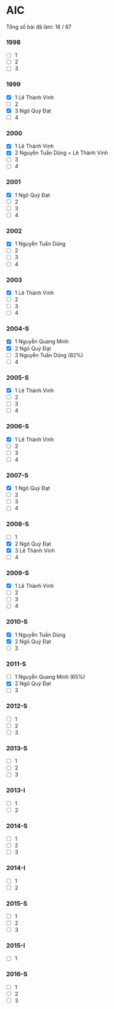 # AIC

Tổng số bài đã làm: 16 / 67
### 1998
- [ ] 1
- [ ] 2 
- [ ] 3
### 1999
- [x] 1 Lê Thành Vinh
- [ ] 2 
- [x] 3 Ngô Quý Đạt
- [ ] 4
### 2000
- [x] 1 Lê Thành Vinh
- [x] 2 Nguyễn Tuấn Dũng + Lê Thành Vinh
- [ ] 3
- [ ] 4
### 2001
- [x] 1 Ngô Quý Đạt
- [ ] 2 
- [ ] 3
- [ ] 4
### 2002
- [x] 1 Nguyễn Tuấn Dũng
- [ ] 2 
- [ ] 3
- [ ] 4
### 2003
- [x] 1 Lê Thành Vinh
- [ ] 2 
- [ ] 3
- [ ] 4
### 2004-S
- [x] 1 Nguyễn Quang Minh
- [x] 2 Ngô Quý Đạt
- [ ] 3 Nguyễn Tuấn Dũng (82%)
- [ ] 4
### 2005-S
- [x] 1 Lê Thành Vinh
- [ ] 2 
- [ ] 3
- [ ] 4
### 2006-S
- [x] 1 Lê Thành Vinh
- [ ] 2 
- [ ] 3
- [ ] 4
### 2007-S
- [x] 1 Ngô Quý Đạt
- [ ] 2 
- [ ] 3
- [ ] 4
### 2008-S
- [ ] 1
- [x] 2 Ngô Quý Đạt
- [x] 3 Lê Thành Vinh
- [ ] 4
### 2009-S
- [x] 1 Lê Thành Vinh
- [ ] 2 
- [ ] 3
- [ ] 4
### 2010-S
- [x] 1 Nguyễn Tuấn Dũng
- [x] 2 Ngô Quý Đạt
- [ ] 3
### 2011-S
- [ ] 1 Nguyễn Quang Minh (65%)
- [x] 2 Ngô Quý Đạt 
- [ ] 3
### 2012-S
- [ ] 1
- [ ] 2 
- [ ] 3
### 2013-S
- [ ] 1
- [ ] 2 
- [ ] 3
### 2013-I
- [ ] 1
- [ ] 2 
### 2014-S
- [ ] 1
- [ ] 2 
- [ ] 3
### 2014-I
- [ ] 1
- [ ] 2 
### 2015-S
- [ ] 1
- [ ] 2 
- [ ] 3
### 2015-I
- [ ] 1
### 2016-S
- [ ] 1
- [ ] 2 
- [ ] 3
